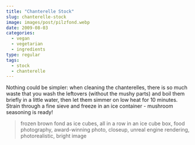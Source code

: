 ```yaml
---
title: "Chanterelle Stock"
slug: chanterelle-stock
image: images/post/pilzfond.webp
date: 2009-08-03
categories: 
  - vegan
  - vegetarian
  - ingredients
type: regular
tags: 
  - stock
  - chanterelle
---
```


Nothing could be simpler: when cleaning the chanterelles, there is so much waste that you wash the leftovers (without the mushy parts) and boil them briefly in a little water, then let them simmer on low heat for 10 minutes. Strain through a fine sieve and freeze in an ice container - mushroom seasoning is ready!

> frozen brown fond as ice cubes, all in a row in an ice cube box, food photography, award-winning photo, closeup, unreal engine rendering, photorealistic, bright image